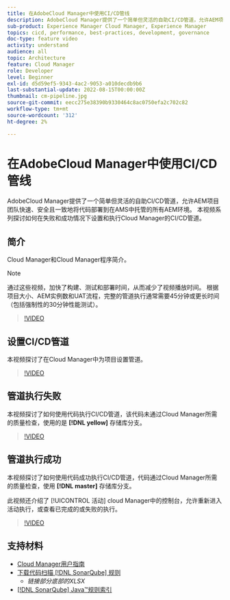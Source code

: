 ```yaml
---
title: 在AdobeCloud Manager中使用CI/CD管线
description: AdobeCloud Manager提供了一个简单但灵活的自助CI/CD管道，允许AEM项目团队快速、安全且一致地将代码部署到在AMS中托管的所有AEM环境。 本视频系列探讨如何在失败和成功情况下设置和执行Cloud Manager的CI/CD管道。
sub-product: Experience Manager Cloud Manager, Experience Manager
topics: cicd, performance, best-practices, development, governance
doc-type: feature video
activity: understand
audience: all
topic: Architecture
feature: Cloud Manager
role: Developer
level: Beginner
exl-id: d5d59ef5-9343-4ac2-9053-a010decdb9b6
last-substantial-update: 2022-08-15T00:00:00Z
thumbnail: cm-pipeline.jpg
source-git-commit: eecc275e38390b9330464c8ac0750efa2c702c82
workflow-type: tm+mt
source-wordcount: '312'
ht-degree: 2%

---
```


# 在AdobeCloud Manager中使用CI/CD管线

AdobeCloud Manager提供了一个简单但灵活的自助CI/CD管道，允许AEM项目团队快速、安全且一致地将代码部署到在AMS中托管的所有AEM环境。 本视频系列探讨如何在失败和成功情况下设置和执行Cloud Manager的CI/CD管道。

## 简介

Cloud Manager和Cloud Manager程序简介。

>[!NOTE]
>
>通过这些视频，加快了构建、测试和部署时间，从而减少了视频播放时间。 根据项目大小、AEM实例数和UAT流程，完整的管道执行通常需要45分钟或更长时间（包括强制性的30分钟性能测试）。

>[!VIDEO](https://video.tv.adobe.com/v/23082?quality=12&learn=on)

## 设置CI/CD管道

本视频探讨了在Cloud Manager中为项目设置管道。

>[!VIDEO](https://video.tv.adobe.com/v/23083?quality=12&learn=on)

## 管道执行失败

本视频探讨了如何使用代码执行CI/CD管道，该代码未通过Cloud Manager所需的质量检查，使用的是 **[!DNL yellow]** 存储库分支。

>[!VIDEO](https://video.tv.adobe.com/v/23084?quality=12&learn=on)

## 管道执行成功

本视频探讨了如何使用代码成功执行CI/CD管道，代码通过Cloud Manager所需的质量检查，使用 **[!DNL master]** 存储库分支。

此视频还介绍了 [!UICONTROL 活动] cloud Manager中的控制台，允许重新进入活动执行，或查看已完成的或失败的执行。

>[!VIDEO](https://video.tv.adobe.com/v/23085?quality=12&learn=on)

## 支持材料

* [Cloud Manager用户指南](https://experienceleague.adobe.com/docs/experience-manager-cloud-manager/content/introduction.html)
* [下载代码扫描 [!DNL SonarQube] 规则](https://experienceleague.adobe.com/docs/experience-manager-cloud-manager/content/using/code-quality-testing.html)
   * *链接部分底部的XLSX*
* [[!DNL SonarQube] Java™规则索引](https://rules.sonarsource.com/java/)
